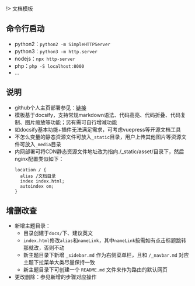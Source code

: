 !> 文档模板

## 命令行启动
  * python2：``` python2 -m SimpleHTTPServer ```
  * python3：``` python3 -m http.server ```
  * nodejs：``` npx http-server ```
  * php：``` php -S localhost:8000 ```
  * ...

## 说明
  * github个人主页部署参见：[链接](https://docsify.js.org/#/zh-cn/deploy?id=github-pages)
  * 模板基于docsify，支持常规markdown语法、代码高亮、代码折叠、代码复制、图片缩放等功能；另有需可自行增减功能
  * 如docsify基本功能+插件无法满足需求，可考虑vuepress等开源文档工具
  * 不怎么变量的静态资源文件可放入`_static`目录，用户上传其他图片等资源文件可放入`_media`目录
  * 内网部署可将CDN静态资源文件地址改为指向./_static/asset/目录下，然后nginx配置类似如下：
    ```nginx
    location / {
      alias /文档目录
      index index.html;
      autoindex on;
    }
    ```

## 增删改查
  * 新增主题目录：
    * 目录创建于`docs/`下、建议英文
    * `index.html`修改`alias`和`nameLink`，其中`nameLink`按需如有点击标题跳转那就改，否则不动
    * 新主题目录下新增 `_sidebar.md` 作为右侧菜单栏，且和 `/_navbar.md` 对应主题下拉菜单大类尽量保持一致
    * 新主题目录下可创建一个 `README.md` 文件来作为路由的默认网页
  * 更改删除：参见新增的步骤对应操作